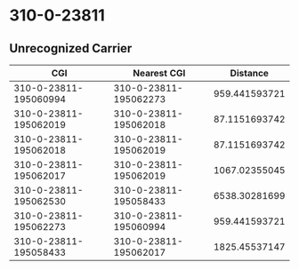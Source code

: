 # 310-0-23811
## Unrecognized Carrier


| CGI | Nearest CGI | Distance |
|-----|-------------|----------|
| 310-0-23811-195060994 | 310-0-23811-195062273 | 959.441593721 |
| 310-0-23811-195062019 | 310-0-23811-195062018 | 87.1151693742 |
| 310-0-23811-195062018 | 310-0-23811-195062019 | 87.1151693742 |
| 310-0-23811-195062017 | 310-0-23811-195062019 | 1067.02355045 |
| 310-0-23811-195062530 | 310-0-23811-195058433 | 6538.30281699 |
| 310-0-23811-195062273 | 310-0-23811-195060994 | 959.441593721 |
| 310-0-23811-195058433 | 310-0-23811-195062017 | 1825.45537147 |
